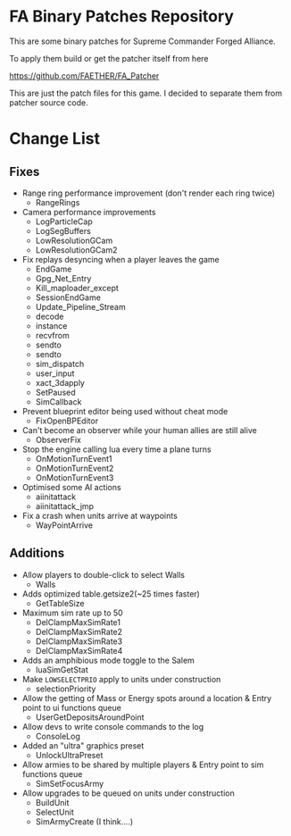 # FA Binary Patches Repository

This are some binary patches for Supreme Commander Forged Alliance.

To apply them build or get the patcher itself from here

https://github.com/FAETHER/FA_Patcher

This are just the patch files for this game. I decided to separate them from patcher source code.

# Change List
## Fixes
- Range ring performance improvement (don't render each ring twice)
    - RangeRings
- Camera performance improvements
    - LogParticleCap
    - LogSegBuffers
    - LowResolutionGCam
    - LowResolutionGCam2
- Fix replays desyncing when a player leaves the game
    - EndGame
    - Gpg_Net_Entry
    - Kill_maploader_except
    - SessionEndGame
    - Update_Pipeline_Stream
    - decode
    - instance
    - recvfrom
    - sendto
    - sendto
    - sim_dispatch
    - user_input
    - xact_3dapply
    - SetPaused
    - SimCallback
- Prevent blueprint editor being used without cheat mode
    - FixOpenBPEditor
- Can't become an observer while your human allies are still alive
    - ObserverFix
- Stop the engine calling lua every time a plane turns
    - OnMotionTurnEvent1
    - OnMotionTurnEvent2
    - OnMotionTurnEvent3
- Optimised some AI actions
    - aiinitattack
    - aiinitattack_jmp
- Fix a crash when units arrive at waypoints
    - WayPointArrive

## Additions
- Allow players to double-click to select Walls
    - Walls
- Adds optimized table.getsize2(~25 times faster)
    - GetTableSize
- Maximum sim rate up to 50
    - DelClampMaxSimRate1
    - DelClampMaxSimRate2
    - DelClampMaxSimRate3
    - DelClampMaxSimRate4
- Adds an amphibious mode toggle to the Salem
    - luaSimGetStat
- Make `LOWSELECTPRIO` apply to units under construction
    - selectionPriority
- Allow the getting of Mass or Energy spots around a location & Entry point to ui functions queue
    - UserGetDepositsAroundPoint
- Allow devs to write console commands to the log
    - ConsoleLog
- Added an "ultra" graphics preset
    - UnlockUltraPreset
- Allow armies to be shared by multiple players & Entry point to sim functions queue
    - SimSetFocusArmy
- Allow upgrades to be queued on units under construction
    - BuildUnit
    - SelectUnit
    - SimArmyCreate (I think....)
